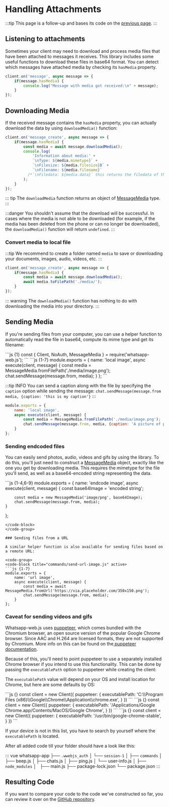 # Handling Attachments

:::tip
This page is a follow-up and bases its code on the [previous page](/guide/v2/creating-your-app/handling-messages).
:::

## Listening to attachments

Sometimes your client may need to download and process media files that have been attached to messages it receives. This library includes some useful functions to download these files in base64 format. You can detect which messages have attached media by checking its `hasMedia` property.

```js {1-5}
client.on('message', async message => {
    if(message.hasMedia) {
        console.log("Message with media got received:\n" + message);
    }
});
```

## Downloading Media

If the received message contains the `hasMedia` property, you can actually download the data by using `downloadMedia()` function:

```js {3-10}
client.on('message_create', async message => {
    if(message.hasMedia) {
        const media = await message.downloadMedia();
        console.log(
			'Information about media:' +
			`\nType: ${media.mimetype}` +
			`\nFilesize: ${media.filesize}B` +
			`\nFilename: ${media.filename}`
          /*`\nFiledata: ${media.data}` this returns the filedata of the media*/
        );
    }
});
```

::: tip
The `downloadMedia` function returns an object of [MessageMedia](https://docs.wwebjs.dev/MessageMedia.html) type.
:::

:::danger
You shouldn't assume that the download will be successful. In cases where the media is not able to be downloaded \(for example, if the media has been deleted from the phone or can no longer be downloaded\), the `downloadMedia()` function will return `undefined`.
:::

### Convert media to local file

:::tip
We recommend to create a folder named `media` to save or downloading your documents, images, audio, videos, etc.
:::

```js {3-4}
client.on('message_create', async message => {
    if(message.hasMedia) {
        const media = await message.downloadMedia();
        await media.toFilePath('./media/');
    }
});
```

::: warning
The `downloadMedia()` function has nothing to do with downloading the media into your directory. 
:::

## Sending Media

If you're sending files from your computer, you can use a helper function to automatically read the file in base64, compute its mime type and get its filename:

<code-group>
<code-block title="main.js" active>
```js {1}
const { Client, NoAuth, MessageMedia } = require('whatsapp-web.js');
```
</code-block>

<code-block title="commands/send-local-image.js">
```js {1-7}
module.exports = {
    name: 'local image',
    async execute(client, message) {
        const media = MessageMedia.fromFilePath('./media/image.png');
        chat.sendMessage(message.from, media);
    }
};
```
</code-block>
</code-group>

:::tip INFO
You can send a caption along with the file by specifying the `caption` option while sending the message: `chat.sendMessage(message.from media, {caption: 'this is my caption'}`
:::

```js {5}
module.exports = {
    name: 'local image',
    async execute(client, message) {
        const media = MessageMedia.fromFilePath('./media/image.png');
        chat.sendMessage(message.from, media, {caption: 'A picture of purpshell'});
    }
};
```

### Sending endcoded files

You can easily send photos, audio, videos and gifs by using the library. To do this, you'll just need to construct a [MessageMedia](https://docs.wwebjs.dev/MessageMedia.html) object, exactly like the one you get by downloading media. This requires the mimetype for the file you'll send, as well as a base64-encoded string representing the data.

<code-group>
<code-block title="commands/send-endcode-image.js" active>
```js {1-4,6-9}
module.exports = {
    name: 'endcode image',
    async execute(client, message) {
        const base64Image = 'encoded string';

        const media = new MessageMedia('image/png', base64Image);
        chat.sendMessage(message.from, media);
    }
};
```
</code-block>
</code-group>

### Sending files from a URL

A similar helper function is also available for sending files based on a remote URL:

<code-group>
<code-block title="commands/send-url-image.js" active>
```js {1-7}
module.exports = {
    name: 'url image',
    async execute(client, message) {
        const media = await MessageMedia.fromUrl('https://via.placeholder.com/350x150.png');
        chat.sendMessage(message.from, media);
    }
};
```
</code-block>
</code-group>

### Caveat for sending videos and gifs

Whatsapp-web.js uses [puppeteer](https://github.com/puppeteer/puppeteer), which comes bundled with the Chromium browser, an open source version of the popular Google Chrome browser. Since AAC and H.264 are licensed formats, they are not supported by Chromium. More info on this can be found on the[ puppeteer documentation](https://github.com/puppeteer/puppeteer#q-what-features-does-puppeteer-not-support).

Because of this, you'll need to point puppeteer to use a separately installed Chrome browser if you intend to use this functionality. This can be done by passing the `executablePath` option to puppeteer while creating the client:

The `executablePath` value will depend on your OS and install location for Chrome, but here are some defaults by OS:

<code-group>
<code-block title="Windows" active>
```js {}
const client = new Client({
    puppeteer: {
        executablePath: 'C:\\Program Files (x86)\\Google\\Chrome\\Application\\chrome.exe',
    }
})
```
</code-block>

<code-block title="macOS">
```js {}
const client = new Client({
    puppeteer: {
        executablePath: '/Applications/Google Chrome.app/Contents/MacOS/Google Chrome',
    }
})
```
</code-block>

<code-block title="Linux">
```js {}
const client = new Client({
    puppeteer: {
        executablePath: '/usr/bin/google-chrome-stable',
    }
})
```
</code-block>
</code-group>

If your device is not in this list, you have to search by yourself where the `executablePath` is located.

After all added code till your folder should have a look like this:

::: vue
whatsapp-app
├── `.wwebjs_auth`
│   └── `session-1`
│
├── `commands`
│   ├── beep.js
│   ├── chats.js
│   ├── ping.js
│   └── user-info.js
│
├── `node_modules`
│  
├── main.js
├── package-lock.json
└── package.json
:::

## Resulting Code

If you want to compare your code to the code we've constructed so far, you can review it over on the [GitHub repository](). 
